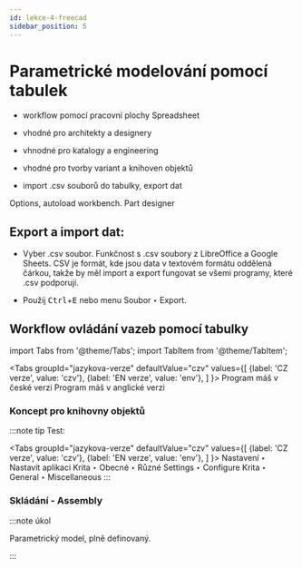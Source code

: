 ```yaml
---
id: lekce-4-freecad
sidebar_position: 5
---
```


# Parametrické modelování pomocí tabulek

- workflow pomocí pracovní plochy Spreadsheet

- vhodné pro architekty a designery

- vhnodné pro katalogy a engineering

- vhodné pro tvorby variant a knihoven objektů

- import .csv souborů do tabulky, export dat


Options, autoload workbench. Part designer

## Export a import dat:
- Vyber .csv soubor. Funkčnost s .csv soubory z LibreOffice a Google Sheets. CSV je formát, kde jsou data v textovém formátu oddělená čárkou, takže by měl import a export fungovat se všemi programy, které .csv podporují.

- Použij <kbd>Ctrl</kbd>+<kbd>E</kbd> nebo menu Soubor ‣ Export.

## Workflow ovládání vazeb pomocí tabulky


import Tabs from '@theme/Tabs';
import TabItem from '@theme/TabItem';

<Tabs
  groupId="jazykova-verze"
  defaultValue="czv"
  values={[
    {label: 'CZ verze', value: 'czv'},
    {label: 'EN verze', value: 'env'},
  ]
}>
<TabItem value="czv">Program máš v české verzi</TabItem>
<TabItem value="env">Program máš v anglické verzi</TabItem>
</Tabs>



### Koncept pro knihovny objektů

:::note tip
Test:

 <Tabs
  groupId="jazykova-verze"
  defaultValue="czv"
  values={[
    {label: 'CZ verze', value: 'czv'},
    {label: 'EN verze', value: 'env'},
  ]
}>
<TabItem value="czv">Nastavení ‣ Nastavit aplikaci Krita ‣ Obecné ‣ Různé</TabItem>
<TabItem value="env">Settings ‣ Configure Krita ‣ General ‣ Miscellaneous</TabItem>
</Tabs>
:::


### Skládání - Assembly

:::note úkol

Parametrický model, plně definovaný.

:::
